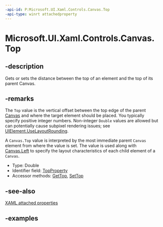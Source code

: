 ```yaml
---
-api-id: P:Microsoft.UI.Xaml.Controls.Canvas.Top
-api-type: winrt attachedproperty
---
```


# Microsoft.UI.Xaml.Controls.Canvas.Top

<!--
see GetTop, and SetTop
-->


## -description

Gets or sets the distance between the top of an element and the top of its parent Canvas.

## -remarks

The `Top` value is the vertical offset between the top edge of the parent [Canvas](canvas.md) and where the target element should be placed. You typically specify positive integer numbers. Non-integer `Double` values are allowed but can potentially cause subpixel rendering issues; see [UIElement.UseLayoutRounding](/uwp/api/windows.ui.xaml.uielement.uselayoutrounding).

A `Canvas.Top` value is interpreted by the most immediate parent `Canvas` element from where the value is set. The value is used along with [Canvas.Left](canvas_left.md) to specify the layout characteristics of each child element of a `Canvas`.

<ul><li>Type: Double</li><li>Identifier field: <a href="/uwp/api/windows.ui.xaml.controls.canvas.topproperty">TopProperty</a></li><li>Accessor methods: <a href="/uwp/api/windows.ui.xaml.controls.canvas.gettop">GetTop</a>, <a href="/uwp/api/windows.ui.xaml.controls.canvas.settop">SetTop</a></li></ul>

## -see-also

[XAML attached properties](/windows/uwp/xaml-platform/attached-properties-overview)

## -examples


